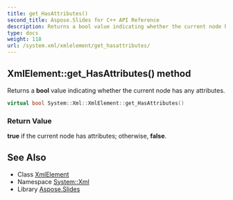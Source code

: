 ```yaml
---
title: get_HasAttributes()
second_title: Aspose.Slides for C++ API Reference
description: Returns a bool value indicating whether the current node has any attributes.
type: docs
weight: 118
url: /system.xml/xmlelement/get_hasattributes/
---
```

## XmlElement::get_HasAttributes() method


Returns a **bool** value indicating whether the current node has any attributes.

```cpp
virtual bool System::Xml::XmlElement::get_HasAttributes()
```


### Return Value

**true** if the current node has attributes; otherwise, **false**.

## See Also

* Class [XmlElement](../)
* Namespace [System::Xml](../../)
* Library [Aspose.Slides](../../../)